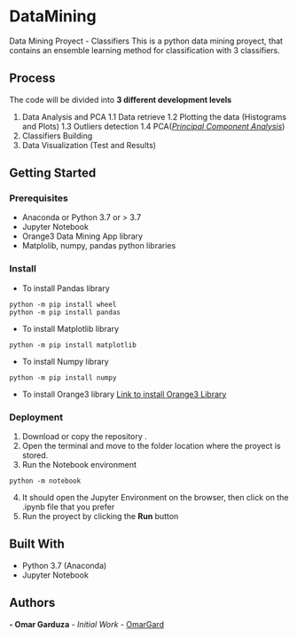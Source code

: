 # DataMining
Data Mining Proyect - Classifiers
This is a python data mining proyect, that contains an ensemble learning method for classification with 3 classifiers.
## Process
The code will be divided into __3 different development levels__
1. Data Analysis and PCA
  1.1 Data retrieve
  1.2 Plotting the data (Histograms and Plots)
  1.3 Outliers detection
  1.4 PCA([_Principal Component Analysis_](https://www.sciencedirect.com/topics/medicine-and-dentistry/principal-component-analysis))
2. Classifiers Building
3. Data Visualization (Test and Results)
## Getting Started
### Prerequisites
- Anaconda or Python 3.7 or > 3.7
- Jupyter Notebook
- Orange3 Data Mining App library
- Matplolib, numpy, pandas python libraries
### Install
- To install Pandas library
```
python -m pip install wheel
python -m pip install pandas
```
- To install Matplotlib library
```
python -m pip install matplotlib
```
- To install Numpy library
```
python -m pip install numpy
```
- To install Orange3 library
[Link to install Orange3 Library](https://github.com/biolab/orange3)
### Deployment
1. Download or copy the repository .
2. Open the terminal and move to the folder location where the proyect is stored.
3. Run the Notebook environment
```
python -m notebook
```
4. It should open the Jupyter Environment on the browser, then click on the .ipynb file that you prefer
5. Run the proyect by clicking the **Run** button
## Built With
  - Python 3.7 (Anaconda)
  - Jupyter Notebook
## Authors
 __- Omar Garduza__ - _Initial Work_ - [OmarGard](https://github.com/OmarGard)
